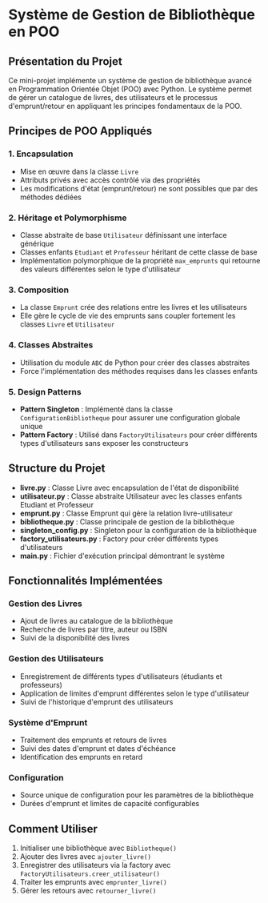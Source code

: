 # Système de Gestion de Bibliothèque en POO

## Présentation du Projet

Ce mini-projet implémente un système de gestion de bibliothèque avancé en Programmation Orientée Objet (POO) avec Python. Le système permet de gérer un catalogue de livres, des utilisateurs et le processus d'emprunt/retour en appliquant les principes fondamentaux de la POO.

## Principes de POO Appliqués

### 1. Encapsulation
- Mise en œuvre dans la classe `Livre`
- Attributs privés avec accès contrôlé via des propriétés
- Les modifications d'état (emprunt/retour) ne sont possibles que par des méthodes dédiées

### 2. Héritage et Polymorphisme
- Classe abstraite de base `Utilisateur` définissant une interface générique
- Classes enfants `Etudiant` et `Professeur` héritant de cette classe de base
- Implémentation polymorphique de la propriété `max_emprunts` qui retourne des valeurs différentes selon le type d'utilisateur

### 3. Composition
- La classe `Emprunt` crée des relations entre les livres et les utilisateurs
- Elle gère le cycle de vie des emprunts sans coupler fortement les classes `Livre` et `Utilisateur`

### 4. Classes Abstraites
- Utilisation du module `ABC` de Python pour créer des classes abstraites
- Force l'implémentation des méthodes requises dans les classes enfants

### 5. Design Patterns
- **Pattern Singleton** : Implémenté dans la classe `ConfigurationBibliotheque` pour assurer une configuration globale unique
- **Pattern Factory** : Utilisé dans `FactoryUtilisateurs` pour créer différents types d'utilisateurs sans exposer les constructeurs

## Structure du Projet

- **livre.py** : Classe Livre avec encapsulation de l'état de disponibilité
- **utilisateur.py** : Classe abstraite Utilisateur avec les classes enfants Etudiant et Professeur
- **emprunt.py** : Classe Emprunt qui gère la relation livre-utilisateur
- **bibliotheque.py** : Classe principale de gestion de la bibliothèque
- **singleton_config.py** : Singleton pour la configuration de la bibliothèque
- **factory_utilisateurs.py** : Factory pour créer différents types d'utilisateurs
- **main.py** : Fichier d'exécution principal démontrant le système

## Fonctionnalités Implémentées

### Gestion des Livres
- Ajout de livres au catalogue de la bibliothèque
- Recherche de livres par titre, auteur ou ISBN
- Suivi de la disponibilité des livres

### Gestion des Utilisateurs
- Enregistrement de différents types d'utilisateurs (étudiants et professeurs)
- Application de limites d'emprunt différentes selon le type d'utilisateur
- Suivi de l'historique d'emprunt des utilisateurs

### Système d'Emprunt
- Traitement des emprunts et retours de livres
- Suivi des dates d'emprunt et dates d'échéance
- Identification des emprunts en retard

### Configuration
- Source unique de configuration pour les paramètres de la bibliothèque
- Durées d'emprunt et limites de capacité configurables

## Comment Utiliser

1. Initialiser une bibliothèque avec `Bibliotheque()`
2. Ajouter des livres avec `ajouter_livre()`
3. Enregistrer des utilisateurs via la factory avec `FactoryUtilisateurs.creer_utilisateur()`
4. Traiter les emprunts avec `emprunter_livre()`
5. Gérer les retours avec `retourner_livre()`
